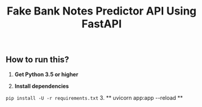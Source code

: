 <h1 align="center"><b>Fake Bank Notes Predictor API Using FastAPI</b></h1><br>        

## How to run this?

1. **Get Python 3.5 or higher**

2. **Install dependencies**

`pip install -U -r requirements.txt`
3. ** uvicorn app:app --reload **
